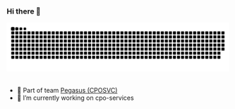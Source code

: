 ### Hi there 👋
<div align="center">
  <img  src="https://github.com/lukasmachegger-cpi/resources/blob/main/grid-snake.svg"
       alt="snake" /></a>
</div>
<br />

- 🦄 Part of team [Pegasus (CPOSVC)](https://chargepoint.atlassian.net/wiki/spaces/DEV/pages/4830006427/Team+Pegasus)
- 🔭 I’m currently working on cpo-services

